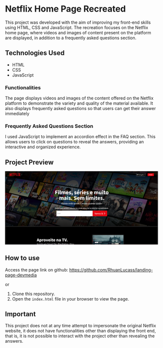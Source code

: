 # Netflix Home Page Recreated

This project was developed with the aim of improving my front-end skills using HTML, CSS and JavaScript. The recreation focuses on the Netflix home page, where videos and images of content present on the platform are displayed, in addition to a frequently asked questions section.

## Technologies Used

- HTML
- CSS
- JavaScript

### Functionalities
The page displays videos and images of the content offered on the Netflix platform to demonstrate the variety and quality of the material available.
It also displays frequently asked questions so that users can get their answer immediately

### Frequently Asked Questions Section
I used JavaScript to implement an accordion effect in the FAQ section. This allows users to click on questions to reveal the answers, providing an interactive and organized experience.

## Project Preview

![Preview](https://github.com/RhuanLucass/home-netflix-copy/blob/master/images/netflig-homepage.png)

## How to use

Access the page link on github: https://github.com/RhuanLucass/landing-page-devmedia

or

1. Clone this repository.
2. Open the `index.html` file in your browser to view the page.

## Important
This project does not at any time attempt to impersonate the original Netflix website, it does not have functionalities other than displaying the front end, that is, it is not possible to interact with the project other than revealing the answers.
